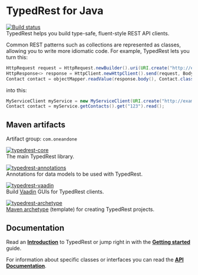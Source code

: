 # TypedRest for Java

[![Build status](https://img.shields.io/appveyor/ci/TypedRest/typedrest-java.svg)](https://ci.appveyor.com/project/TypedRest/typedrest-java)  
TypedRest helps you build type-safe, fluent-style REST API clients.

Common REST patterns such as collections are represented as classes, allowing you to write more idiomatic code. For example, TypedRest lets you turn this:

```java
HttpRequest request = HttpRequest.newBuilder().uri(URI.create("http://example.com/contacts/123")).build();
HttpResponse<> response = HttpClient.newHttpClient().send(request, BodyHandlers.ofString());
Contact contact = objectMapper.readValue(response.body(), Contact.class);
```

into this:

```java
MyServiceClient myService = new MyServiceClient(URI.create("http://example.com/"));
Contact contact = myService.getContacts().get("123").read();
```

## Maven artifacts

Artifact group: `com.oneandone`

[![typedrest-core](https://img.shields.io/maven-central/v/com.oneandone/typedrest-core.svg?label=typedrest-core)](https://mvnrepository.com/artifact/com.oneandone/typedrest-core)  
The main TypedRest library.

[![typedrest-annotations](https://img.shields.io/maven-central/v/com.oneandone/typedrest-annotations.svg?label=typedrest-annotations)](https://mvnrepository.com/artifact/com.oneandone/typedrest-annotations)  
Annotations for data models to be used with TypedRest.

[![typedrest-vaadin](https://img.shields.io/maven-central/v/com.oneandone/typedrest-vaadin.svg?label=typedrest-vaadin)](https://mvnrepository.com/artifact/com.oneandone/typedrest-vaadin)  
Build [Vaadin](https://vaadin.com/) GUIs for TypedRest clients.

[![typedrest-archetype](https://img.shields.io/maven-central/v/com.oneandone/typedrest-archetype.svg?label=typedrest-archetype)](https://mvnrepository.com/artifact/com.oneandone/typedrest-archetype)  
[Maven archetype](https://maven.apache.org/guides/introduction/introduction-to-archetypes.html) (template) for creating TypedRest projects.


## Documentation

Read an **[Introduction](https://typedrest.net/introduction/)** to TypedRest or jump right in with the **[Getting started](https://typedrest.net/getting-started/java/)** guide.

For information about specific classes or interfaces you can read the **[API Documentation](https://java.typedrest.net/)**.
